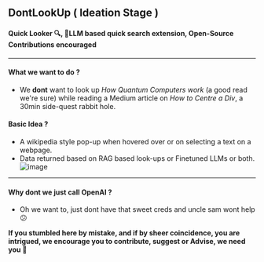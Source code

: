 ## DontLookUp ( Ideation Stage )
#### Quick Looker 🔍, 🤖LLM based quick search extension, Open-Source Contributions encouraged
---

#### What we want to do ?
- We **dont** want to look up *How Quantum Computers work* (a good read we're sure) while reading a Medium article on *How to Centre a Div*, a 30min side-quest rabbit hole.

#### Basic Idea ?
- A wikipedia style pop-up when hovered over or on selecting a text on a webpage.
- Data returned based on RAG based look-ups or Finetuned LLMs or both.
![image](https://github.com/AusafMo/DontLookUp/assets/75237046/db58628c-1bf3-445c-b4b4-2e8973d6f121)

<hr/>

#### Why dont we just call OpenAI ? 
- Oh we want to, just dont have that sweet creds and uncle sam wont help 😕 

**If you stumbled here by mistake, and if by sheer coincidence, you are intrigued, we encourage you to contribute, suggest or Advise, we need you 🥺**
